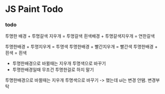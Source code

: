 
# JS Paint Todo

### todo
투명한 배경 + 투명갈색 지우개 = 투명갈색
흰색배경 + 투명갈색지우개 = 연한갈색

투명한배경 + 투명지우게 = 투명색
투명한배경 + 빨간지우개 = 빨간색
투명한배경 + 흰색 = 흰색


* 투명한배경으로 바뀔때는 지우개 투명색으로 바꾸기
* 투명한배경일때 무조건 투명한걸로 하지 말기

투명한배경으로 바뀔때는 지우개 투명색으로 바꾸기 -> 했는데 ui는 변경 안됌. 변경부탁

